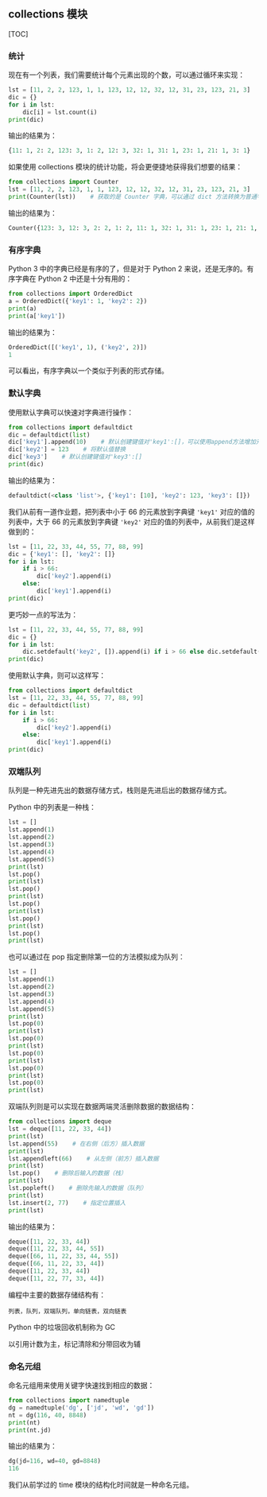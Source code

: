 ## collections 模块

[TOC]

### 统计

现在有一个列表，我们需要统计每个元素出现的个数，可以通过循环来实现：

```python
lst = [11, 2, 2, 123, 1, 1, 123, 12, 12, 32, 12, 31, 23, 123, 21, 3]
dic = {}
for i in lst:
    dic[i] = lst.count(i)
print(dic)
```

输出的结果为：

```python
{11: 1, 2: 2, 123: 3, 1: 2, 12: 3, 32: 1, 31: 1, 23: 1, 21: 1, 3: 1}
```

如果使用 collections 模块的统计功能，将会更便捷地获得我们想要的结果：

```python
from collections import Counter
lst = [11, 2, 2, 123, 1, 1, 123, 12, 12, 32, 12, 31, 23, 123, 21, 3]
print(Counter(lst))    # 获取的是 Counter 字典，可以通过 dict 方法转换为普通字典
```

输出的结果为：

```python
Counter({123: 3, 12: 3, 2: 2, 1: 2, 11: 1, 32: 1, 31: 1, 23: 1, 21: 1, 3: 1})
```

### 有序字典

Python 3 中的字典已经是有序的了，但是对于 Python 2 来说，还是无序的。有序字典在 Python 2 中还是十分有用的：

```python
from collections import OrderedDict
a = OrderedDict({'key1': 1, 'key2': 2})
print(a)
print(a['key1'])
```

输出的结果为：

```python
OrderedDict([('key1', 1), ('key2', 2)])
1
```

可以看出，有序字典以一个类似于列表的形式存储。

### 默认字典

使用默认字典可以快速对字典进行操作：

```python
from collections import defaultdict
dic = defaultdict(list)
dic['key1'].append(10)    # 默认创建键值对'key1':[]，可以使用append方法增加元素
dic['key2'] = 123    # 将默认值替换
dic['key3']    # 默认创建键值对'key3':[]
print(dic)
```

输出的结果为：

```python
defaultdict(<class 'list'>, {'key1': [10], 'key2': 123, 'key3': []})
```

我们从前有一道作业题，把列表中小于 66 的元素放到字典键 `'key1'` 对应的值的列表中，大于 66 的元素放到字典键 `'key2'` 对应的值的列表中，从前我们是这样做到的：

```python
lst = [11, 22, 33, 44, 55, 77, 88, 99]
dic = {'key1': [], 'key2': []}
for i in lst:
    if i > 66:
        dic['key2'].append(i)
    else:
        dic['key1'].append(i)
print(dic)
```

更巧妙一点的写法为：

```python
lst = [11, 22, 33, 44, 55, 77, 88, 99]
dic = {}
for i in lst:
    dic.setdefault('key2', []).append(i) if i > 66 else dic.setdefault('key1', []).append(i)
print(dic)
```

使用默认字典，则可以这样写：

```python
from collections import defaultdict
lst = [11, 22, 33, 44, 55, 77, 88, 99]
dic = defaultdict(list)
for i in lst:
    if i > 66:
        dic['key2'].append(i)
    else:
        dic['key1'].append(i)
print(dic)
```

### 双端队列

队列是一种先进先出的数据存储方式，栈则是先进后出的数据存储方式。

Python 中的列表是一种栈：

```python
lst = []
lst.append(1)
lst.append(2)
lst.append(3)
lst.append(4)
lst.append(5)
print(lst)
lst.pop()
print(lst)
lst.pop()
print(lst)
lst.pop()
print(lst)
lst.pop()
print(lst)
lst.pop()
print(lst)
```

也可以通过在 pop 指定删除第一位的方法模拟成为队列：

```python
lst = []
lst.append(1)
lst.append(2)
lst.append(3)
lst.append(4)
lst.append(5)
print(lst)
lst.pop(0)
print(lst)
lst.pop(0)
print(lst)
lst.pop(0)
print(lst)
lst.pop(0)
print(lst)
lst.pop(0)
print(lst)
```

双端队列则是可以实现在数据两端灵活删除数据的数据结构：

```python
from collections import deque
lst = deque([11, 22, 33, 44])
print(lst)
lst.append(55)    # 在右侧（后方）插入数据
print(lst)
lst.appendleft(66)    # 从左侧（前方）插入数据
print(lst)
lst.pop()    # 删除后输入的数据（栈）
print(lst)
lst.popleft()    # 删除先输入的数据（队列）
print(lst)
lst.insert(2, 77)    # 指定位置插入
print(lst)
```

输出的结果为：

```python
deque([11, 22, 33, 44])
deque([11, 22, 33, 44, 55])
deque([66, 11, 22, 33, 44, 55])
deque([66, 11, 22, 33, 44])
deque([11, 22, 33, 44])
deque([11, 22, 77, 33, 44])
```

编程中主要的数据存储结构有：

```
列表，队列，双端队列，单向链表，双向链表
```

Python 中的垃圾回收机制称为 GC

以引用计数为主，标记清除和分带回收为辅

### 命名元组

命名元组用来使用关键字快速找到相应的数据：

```python
from collections import namedtuple
dg = namedtuple('dg', ['jd', 'wd', 'gd'])
nt = dg(116, 40, 8848)
print(nt)
print(nt.jd)
```

输出的结果为：

```python
dg(jd=116, wd=40, gd=8848)
116
```

我们从前学过的 time 模块的结构化时间就是一种命名元组。